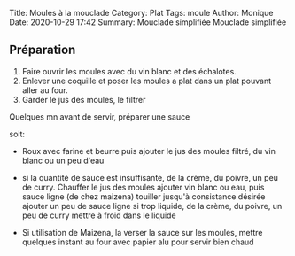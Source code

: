 Title: Moules à la mouclade
Category: Plat
Tags: moule
Author: Monique
Date:  2020-10-29 17:42
Summary: Mouclade simplifiée
Mouclade simplifiée

## Préparation
1. Faire ouvrir les moules avec du vin blanc et des échalotes.
2. Enlever une coquille et poser les moules a plat dans un plat pouvant aller au four.
3. Garder le jus des moules, le filtrer

Quelques mn avant de servir, préparer une sauce

soit:

- Roux avec farine et beurre puis ajouter le jus des moules filtré, du vin blanc ou un peu d'eau 
- si la quantité de sauce est insuffisante, de la crème, du poivre, un peu de curry. Chauffer le jus des moules ajouter vin blanc ou eau, puis sauce ligne (de chez maizena) touiller jusqu'à consistance désirée ajouter un peu de sauce ligne si trop liquide, de la crème, du poivre, un peu de curry mettre à froid dans le liquide

- Si utilisation de Maizena, la verser la sauce sur les moules, mettre quelques instant au four avec papier alu pour servir bien chaud
